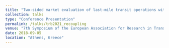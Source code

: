 ```yaml
---
title: "Two-sided market evaluation of last-mile transit operations with en-route transfers"
collection: talks
type: "Conference Presentation"
permalink: /talks/trb2021_recoupling
venue: "7th Symposium of the European Association for Research in Transportation"
date: 2018-09-05
location: "Athens, Greece"
---
```


